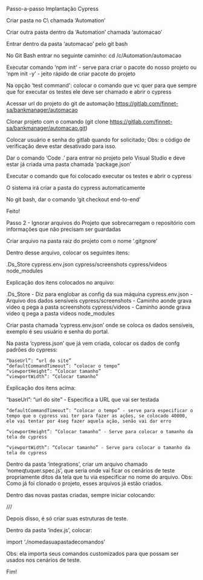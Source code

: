 Passo-a-passo Implantação Cypress

Criar pasta no C\ chamada ‘Automation’

Criar outra pasta dentro da ‘Automation’ chamada ‘automacao’

Entrar dentro da pasta ‘automacao’  pelo git bash

No Git Bash entrar no seguinte caminho: cd /c/Automation/automacao

Executar comando ‘npm init’ - serve para criar o pacote do nosso projeto ou
 ‘npm init -y’ - jeito rápido de criar pacote do projeto 

Na opção ‘test command': colocar o comando que vc quer para que sempre que for executar os testes ele deve ser chamado e abrir o cypress

Acessar url do projeto do git de automação https://gitlab.com/finnet-sa/bankmanager/automacao

Clonar projeto com o comando (git clone https://gitlab.com/finnet-sa/bankmanager/automacao.git)

Colocar usuário e senha do gitlab quando for solicitado; Obs: o código de verificação deve estar desativado para isso.

Dar o comando ‘Code  .’ para entrar no projeto pelo Visual Studio e deve estar já criada uma pasta chamada  ‘package.json’

Executar o comando que foi colocado executar os testes e abrir o cypress

O sistema irá  criar a pasta do cypress automaticamente

No git bash, dar o comando ‘git checkout end-to-end’

Feito!

Passo 2 - Ignorar arquivos do Projeto que sobrecarregam o repositório com informações que não precisam ser guardadas

Criar arquivo na pasta raiz do projeto com o nome ‘.gitgnore’

Dentro desse arquivo, colocar os seguintes itens:

.Ds_Store
cypress.env.json
cypress/screenshots
cypress/videos
node_modules 


Explicação dos itens colocados no arquivo:

.Ds_Store - Diz para englobar as config da sua máquina 
cypress.env.json - Arquivo dos dados sensíveis 
cypress/screenshots - Caminho aonde grava video q pega a pasta screenshots
cypress/videos - Caminho aonde grava video q pega a pasta videos
node_modules 

Criar pasta chamada ‘cypress.env.json’ onde se coloca os dados sensíveis, exemplo é seu usuário e senha do portal.



Na pasta ‘cypress.json’ que já vem criada, colocar os dados de confg padrões do cypress:

	“baseUrl”: “url do site”
	“defaultCommandTimeout”: “colocar o tempo” 
	“viewportHeight”: “Colocar tamanho”
	“viewportWidth”: “Colocar tamanho”
	
	

Explicação dos itens acima:

“baseUrl”: “url do site” - Especifica a URL que vai ser testada

	“defaultCommandTimeout”: “colocar o tempo” - serve para especificar o tempo que o cypress vai ter para fazer as ações, se colocado 40000, ele vai tentar por 4seg fazer aquela ação, senão vai dar erro

	“viewportHeight”: “Colocar tamanho” - Serve para colocar o tamanho da tela do cypress 

	“viewportWidth”: “Colocar tamanho” - Serve para colocar o tamanho da tela do cypress 

Dentro da pasta ‘integrations’, criar um arquivo chamado ‘nomeqtuquer.spec.js’, que seria onde vai ficar os cenários de teste propriamente ditos da tela que tu via especificar no nome do arquivo. Obs: Como já foi clonado o projeto, esses arquivos já estão criados.

Dentro das novas pastas criadas, sempre iniciar colocando:

/// <reference types=”Cypress” />
 
Depois disso, é só criar suas estruturas de teste.
 
 Dentro da pasta ‘index.js’, colocar:
 
import ‘./nomedasuapastadecomandos’
 

 
Obs: ela importa seus comandos customizados para que possam ser usados nos cenários de teste.
 
Fim!

